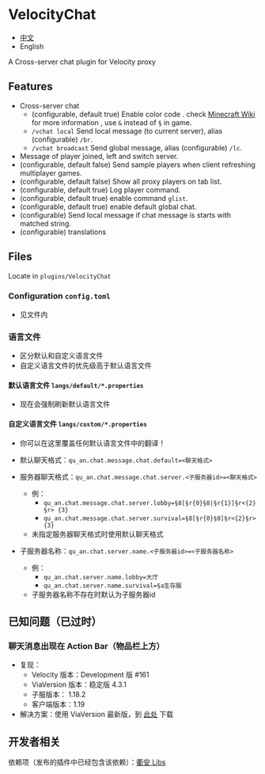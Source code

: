 # VelocityChat

- [中文](./README.md)
- English

A Cross-server chat plugin for Velocity proxy

## Features

- Cross-server chat
    - (configurable, default true) Enable color code
      . check [Minecraft Wiki](https://minecraft.fandom.com/zh/wiki/%E6%A0%BC%E5%BC%8F%E5%8C%96%E4%BB%A3%E7%A0%81) for
      more information
      , use `&` instead of `§` in game.
    - `/vchat local` Send local message (to current server), alias (configurable) `/br`.
    - `/vchat broadcast` Send global message, alias (configurable) `/lc`.
- Message of player joined, left and switch server.
- (configurable, default false) Send sample players when client refreshing multiplayer games.
- (configurable, default false) Show all proxy players on tab list.
- (configurable, default true) Log player command.
- (configurable, default true) enable command `glist`.
- (configurable, default true) enable default global chat.
- (configurable) Send local message if chat message is starts with matched string.
- (configurable) translations

## Files

Locate in `plugins/VelocityChat`

### Configuration `config.toml`

- 见文件内

### 语言文件

- 区分默认和自定义语言文件
- 自定义语言文件的优先级高于默认语言文件

#### 默认语言文件 `langs/default/*.properties`

- 现在会强制刷新默认语言文件

#### 自定义语言文件 `langs/custom/*.properties`

- 你可以在这里覆盖任何默认语言文件中的翻译！
- 默认聊天格式：`qu_an.chat.message.chat.default=<聊天格式>`

- 服务器聊天格式：`qu_an.chat.message.chat.server.<子服务器id>=<聊天格式>`
    - 例：
        - `qu_an.chat.message.chat.server.lobby=§8[§r{0}§8|§r{1}]§r<{2}§r> {3}`
        - `qu_an.chat.message.chat.server.survival=§8[§r{0}§8]§r<{2}§r> {3}`
    - 未指定服务器聊天格式时使用默认聊天格式

- 子服务器名称：`qu_an.chat.server.name.<子服务器id>=<子服务器名称>`
    - 例：
        - `qu_an.chat.server.name.lobby=大厅`
        - `qu_an.chat.server.name.survival=§a生存服`
    - 子服务器名称不存在时默认为子服务器id

## 已知问题（已过时）

### 聊天消息出现在 Action Bar（物品栏上方）

- 复现：
    - Velocity 版本：Development 版 #161
    - ViaVersion 版本：稳定版 4.3.1
    - 子服版本： 1.18.2
    - 客户端版本：1.19
- 解决方案：使用 ViaVersion 最新版，到 [此处](https://ci.viaversion.com/job/ViaVersion/) 下载

## 开发者相关

依赖项（发布的插件中已经包含该依赖）：[衢安 Libs](https://gitee.com/virtual-qu-an/qu-an-libs)